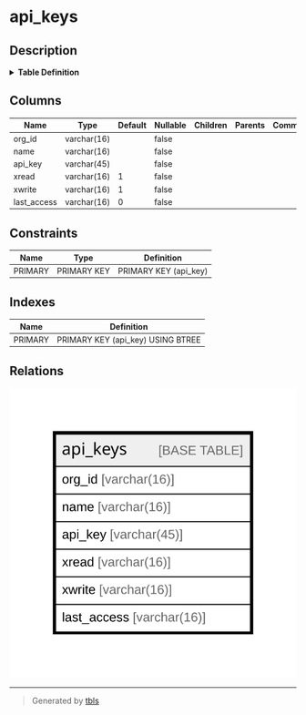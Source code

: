 # api_keys

## Description

<details>
<summary><strong>Table Definition</strong></summary>

```sql
CREATE TABLE `api_keys` (
  `org_id` varchar(16) NOT NULL,
  `name` varchar(16) NOT NULL,
  `api_key` varchar(45) NOT NULL,
  `xread` varchar(16) NOT NULL DEFAULT '1',
  `xwrite` varchar(16) NOT NULL DEFAULT '1',
  `last_access` varchar(16) NOT NULL DEFAULT '0',
  PRIMARY KEY (`api_key`)
) ENGINE=InnoDB DEFAULT CHARSET=utf8mb4 COLLATE=utf8mb4_0900_ai_ci
```

</details>

## Columns

| Name | Type | Default | Nullable | Children | Parents | Comment |
| ---- | ---- | ------- | -------- | -------- | ------- | ------- |
| org_id | varchar(16) |  | false |  |  |  |
| name | varchar(16) |  | false |  |  |  |
| api_key | varchar(45) |  | false |  |  |  |
| xread | varchar(16) | 1 | false |  |  |  |
| xwrite | varchar(16) | 1 | false |  |  |  |
| last_access | varchar(16) | 0 | false |  |  |  |

## Constraints

| Name | Type | Definition |
| ---- | ---- | ---------- |
| PRIMARY | PRIMARY KEY | PRIMARY KEY (api_key) |

## Indexes

| Name | Definition |
| ---- | ---------- |
| PRIMARY | PRIMARY KEY (api_key) USING BTREE |

## Relations

![er](api_keys.svg)

---

> Generated by [tbls](https://github.com/k1LoW/tbls)
